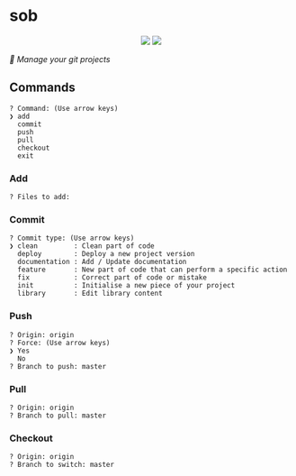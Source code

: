 # sob

<p align = "center">
    <img src="https://img.shields.io/badge/0.5.1-purple?style=for-the-badge&logo=V">
    <img src="https://img.shields.io/badge/Status-in%20development-green?style=for-the-badge">
<p/>

*👻 Manage your git projects*

## Commands
```
? Command: (Use arrow keys)
❯ add 
  commit 
  push
  pull
  checkout
  exit 

```

### Add
```
? Files to add:
```

### Commit
```
? Commit type: (Use arrow keys)
❯ clean         : Clean part of code 
  deploy        : Deploy a new project version 
  documentation : Add / Update documentation 
  feature       : New part of code that can perform a specific action 
  fix           : Correct part of code or mistake 
  init          : Initialise a new piece of your project 
  library       : Edit library content 
```

### Push
```
? Origin: origin
? Force: (Use arrow keys)
❯ Yes
  No
? Branch to push: master
```

### Pull
```
? Origin: origin
? Branch to pull: master
```

### Checkout
```
? Origin: origin
? Branch to switch: master
```

